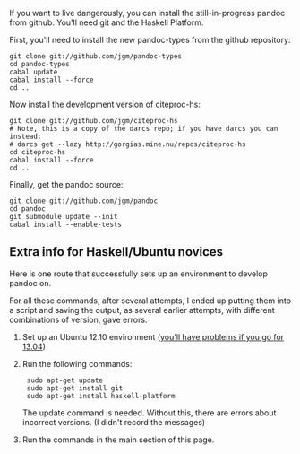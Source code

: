 If you want to live dangerously, you can install the still-in-progress pandoc from github.  You'll need git and the Haskell Platform.

First, you'll need to install the new pandoc-types from the github repository:

    git clone git://github.com/jgm/pandoc-types
    cd pandoc-types
    cabal update
    cabal install --force
    cd ..

Now install the development version of citeproc-hs:

    git clone git://github.com/jgm/citeproc-hs
    # Note, this is a copy of the darcs repo; if you have darcs you can instead:
    # darcs get --lazy http://gorgias.mine.nu/repos/citeproc-hs
    cd citeproc-hs
    cabal install --force
    cd ..

Finally, get the pandoc source:

    git clone git://github.com/jgm/pandoc
    cd pandoc
    git submodule update --init
    cabal install --enable-tests

## Extra info for Haskell/Ubuntu novices

Here is one route that successfully sets up an environment to develop pandoc on.

For all these commands, after several attempts, I ended up putting them into a script and saving the output, as several earlier attempts, with different combinations of version, gave errors.

1. Set up an Ubuntu 12.10 environment ([you'll have problems if you go for 13.04](http://askubuntu.com/questions/286764/how-to-install-haskell-platform-for-ubuntu-13-04))
1. Run the following commands:

        sudo apt-get update
        sudo apt-get install git
        sudo apt-get install haskell-platform

    The update command is needed. Without this, there are errors about incorrect versions. (I didn't record the messages)

1. Run the commands in the main section of this page.